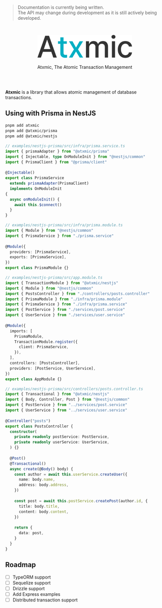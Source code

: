 > Documentation is currently being written.  
  The API may change during development as it is still actively being developed.

<br/>
<p align=center>
<picture>
  <source width="300" media="(prefers-color-scheme: dark)" srcset="./assets/atxmic-logo-dark.svg">
  <source width="300" media="(prefers-color-scheme: light)" srcset="./assets/atxmic-logo-light.svg">
  <img alt="IMAGE" width="300" src="./assets/atxmic-logo-light.svg">
</picture>
<br/>
<br/>
Atxmic, The Atomic Transaction Management
</p>
<br/>
<br/>

**Atxmic** is a library that allows atomic management of database transactions.


## Using with Prisma in NestJS

```bash
pnpm add atxmic
pnpm add @atxmic/prisma
pnpm add @atxmic/nestjs
```

```typescript
// examples/nestjs-prisma/src/infra/prisma.service.ts
import { prismaAdapter } from "@atxmic/prisma"
import { Injectable, type OnModuleInit } from "@nestjs/common"
import { PrismaClient } from "@prisma/client"

@Injectable()
export class PrismaService
  extends prismaAdapter(PrismaClient)
  implements OnModuleInit
{
  async onModuleInit() {
    await this.$connect()
  }
}
```

```typescript
// examples/nestjs-prisma/src/infra/prisma.module.ts
import { Module } from "@nestjs/common"
import { PrismaService } from "./prisma.service"

@Module({
  providers: [PrismaService],
  exports: [PrismaService],
})
export class PrismaModule {}
```

```typescript
// examples/nestjs-prisma/src/app.module.ts
import { TransactionModule } from "@atxmic/nestjs"
import { Module } from "@nestjs/common"
import { PostsController } from "./controllers/posts.controller"
import { PrismaModule } from "./infra/prisma.module"
import { PrismaService } from "./infra/prisma.service"
import { PostService } from "./services/post.service"
import { UserService } from "./services/user.service"

@Module({
  imports: [
    PrismaModule,
    TransactionModule.register({
      client: PrismaService,
    }),
  ],
  controllers: [PostsController],
  providers: [PostService, UserService],
})
export class AppModule {}
```

```typescript
// examples/nestjs-prisma/src/controllers/posts.controller.ts
import { Transactional } from "@atxmic/nestjs"
import { Body, Controller, Post } from "@nestjs/common"
import { PostService } from "../services/post.service"
import { UserService } from "../services/user.service"

@Controller("posts")
export class PostsController {
  constructor(
    private readonly postService: PostService,
    private readonly userService: UserService,
  ) {}

  @Post()
  @Transactional()
  async create(@Body() body) {
    const author = await this.userService.createUser({
      name: body.name,
      address: body.address,
    })

    const post = await this.postService.createPost(author.id, {
      title: body.title,
      content: body.content,
    })

    return {
      data: post,
    }
  }
}
```

## Roadmap

- [ ] TypeORM support
- [ ] Sequelize support
- [ ] Drizzle support
- [ ] Add Express examples
- [ ] Distributed transaction support 